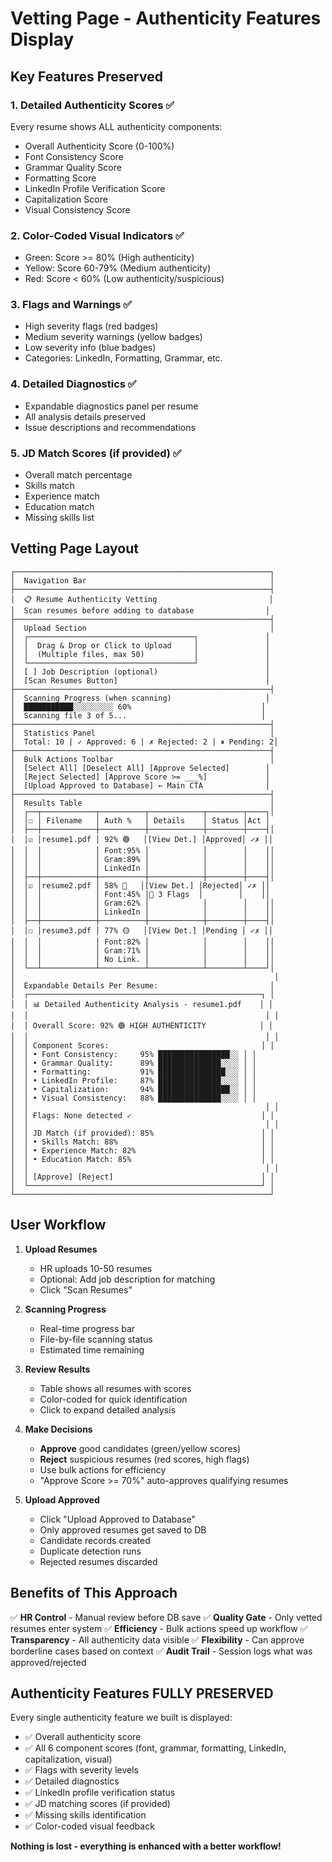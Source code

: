 # Vetting Page - Authenticity Features Display

## Key Features Preserved

### 1. **Detailed Authenticity Scores** ✅
Every resume shows ALL authenticity components:
- Overall Authenticity Score (0-100%)
- Font Consistency Score
- Grammar Quality Score
- Formatting Score
- LinkedIn Profile Verification Score
- Capitalization Score
- Visual Consistency Score

### 2. **Color-Coded Visual Indicators** ✅
- Green: Score >= 80% (High authenticity)
- Yellow: Score 60-79% (Medium authenticity)
- Red: Score < 60% (Low authenticity/suspicious)

### 3. **Flags and Warnings** ✅
- High severity flags (red badges)
- Medium severity warnings (yellow badges)
- Low severity info (blue badges)
- Categories: LinkedIn, Formatting, Grammar, etc.

### 4. **Detailed Diagnostics** ✅
- Expandable diagnostics panel per resume
- All analysis details preserved
- Issue descriptions and recommendations

### 5. **JD Match Scores** (if provided) ✅
- Overall match percentage
- Skills match
- Experience match
- Education match
- Missing skills list

## Vetting Page Layout

```
┌─────────────────────────────────────────────────────────┐
│  Navigation Bar                                         │
├─────────────────────────────────────────────────────────┤
│  📋 Resume Authenticity Vetting                         │
│  Scan resumes before adding to database                │
├─────────────────────────────────────────────────────────┤
│  Upload Section                                         │
│  ┌─────────────────────────────────────┐               │
│  │  Drag & Drop or Click to Upload     │               │
│  │  (Multiple files, max 50)           │               │
│  └─────────────────────────────────────┘               │
│  [ ] Job Description (optional)                        │
│  [Scan Resumes Button]                                 │
├─────────────────────────────────────────────────────────┤
│  Scanning Progress (when scanning)                     │
│  ███████████░░░░░░░░░ 60%                             │
│  Scanning file 3 of 5...                              │
├─────────────────────────────────────────────────────────┤
│  Statistics Panel                                       │
│  Total: 10 | ✓ Approved: 6 | ✗ Rejected: 2 | ⏸ Pending: 2│
├─────────────────────────────────────────────────────────┤
│  Bulk Actions Toolbar                                   │
│  [Select All] [Deselect All] [Approve Selected]        │
│  [Reject Selected] [Approve Score >= ___%]             │
│  [Upload Approved to Database] ← Main CTA              │
├─────────────────────────────────────────────────────────┤
│  Results Table                                          │
│  ┌──┬────────────┬──────────┬────────────┬────────┬────┐│
│  │☐ │ Filename   │ Auth %   │ Details    │ Status │Act │
│  ├──┼────────────┼──────────┼────────────┼────────┼────┤│
│  │☑ │resume1.pdf │ 92% 🟢   │[View Det.] │Approved│ ✓✗ ││
│  │  │            │ Font:95% │            │        │    ││
│  │  │            │ Gram:89% │            │        │    ││
│  │  │            │ LinkedIn │            │        │    ││
│  ├──┼────────────┼──────────┼────────────┼────────┼────┤│
│  │☑ │resume2.pdf │ 58% 🔴   │[View Det.] │Rejected│ ✓✗ ││
│  │  │            │ Font:45% │🚩 3 Flags  │        │    ││
│  │  │            │ Gram:62% │            │        │    ││
│  │  │            │ LinkedIn │            │        │    ││
│  ├──┼────────────┼──────────┼────────────┼────────┼────┤│
│  │☐ │resume3.pdf │ 77% 🟡   │[View Det.] │Pending │ ✓✗ ││
│  │  │            │ Font:82% │            │        │    ││
│  │  │            │ Gram:71% │            │        │    ││
│  │  │            │ No Link. │            │        │    ││
│  └──┴────────────┴──────────┴────────────┴────────┴────┘│
│                                                          │
│  Expandable Details Per Resume:                         │
│  ┌────────────────────────────────────────────────────┐ │
│  │ 📊 Detailed Authenticity Analysis - resume1.pdf    │ │
│  │                                                     │ │
│  │ Overall Score: 92% 🟢 HIGH AUTHENTICITY            │ │
│  │                                                     │ │
│  │ Component Scores:                                  │ │
│  │ • Font Consistency:     95% ████████████████░░ │ │
│  │ • Grammar Quality:      89% ██████████████░░░░ │ │
│  │ • Formatting:           91% ███████████████░░░ │ │
│  │ • LinkedIn Profile:     87% ██████████████░░░░ │ │
│  │ • Capitalization:       94% ████████████████░░ │ │
│  │ • Visual Consistency:   88% ██████████████░░░░ │ │
│  │                                                     │ │
│  │ Flags: None detected ✓                             │ │
│  │                                                     │ │
│  │ JD Match (if provided): 85%                        │ │
│  │ • Skills Match: 88%                                │ │
│  │ • Experience Match: 82%                            │ │
│  │ • Education Match: 85%                             │ │
│  │                                                     │ │
│  │ [Approve] [Reject]                                 │ │
│  └────────────────────────────────────────────────────┘ │
└─────────────────────────────────────────────────────────┘
```

## User Workflow

1. **Upload Resumes**
   - HR uploads 10-50 resumes
   - Optional: Add job description for matching
   - Click "Scan Resumes"

2. **Scanning Progress**
   - Real-time progress bar
   - File-by-file scanning status
   - Estimated time remaining

3. **Review Results**
   - Table shows all resumes with scores
   - Color-coded for quick identification
   - Click to expand detailed analysis

4. **Make Decisions**
   - **Approve** good candidates (green/yellow scores)
   - **Reject** suspicious resumes (red scores, high flags)
   - Use bulk actions for efficiency
   - "Approve Score >= 70%" auto-approves qualifying resumes

5. **Upload Approved**
   - Click "Upload Approved to Database"
   - Only approved resumes get saved to DB
   - Candidate records created
   - Duplicate detection runs
   - Rejected resumes discarded

## Benefits of This Approach

✅ **HR Control** - Manual review before DB save
✅ **Quality Gate** - Only vetted resumes enter system
✅ **Efficiency** - Bulk actions speed up workflow
✅ **Transparency** - All authenticity data visible
✅ **Flexibility** - Can approve borderline cases based on context
✅ **Audit Trail** - Session logs what was approved/rejected

## Authenticity Features FULLY PRESERVED

Every single authenticity feature we built is displayed:
- ✅ Overall authenticity score
- ✅ All 6 component scores (font, grammar, formatting, LinkedIn, capitalization, visual)
- ✅ Flags with severity levels
- ✅ Detailed diagnostics
- ✅ LinkedIn profile verification status
- ✅ JD matching scores (if provided)
- ✅ Missing skills identification
- ✅ Color-coded visual feedback

**Nothing is lost - everything is enhanced with a better workflow!**
